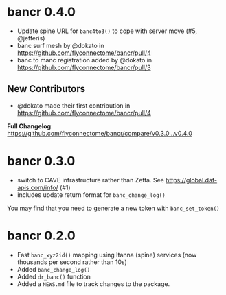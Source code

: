 # bancr 0.4.0

* Update spine URL for `banc4to3()` to cope with server move (#5, @jefferis)
* banc surf mesh by @dokato in https://github.com/flyconnectome/bancr/pull/4
* banc to manc registration added by @dokato in https://github.com/flyconnectome/bancr/pull/3

## New Contributors
* @dokato made their first contribution in https://github.com/flyconnectome/bancr/pull/4

**Full Changelog**: https://github.com/flyconnectome/bancr/compare/v0.3.0...v0.4.0

# bancr 0.3.0

* switch to CAVE infrastructure rather than Zetta. See https://global.daf-apis.com/info/ (#1)
* includes update return format for `banc_change_log()`

You may find that you need to generate a new token with `banc_set_token()`

# bancr 0.2.0

* Fast `banc_xyz2id()` mapping using Itanna (spine) services (now thousands per second rather than 10s)
* Added `banc_change_log()`
* Added `dr_banc()` function
* Added a `NEWS.md` file to track changes to the package.
